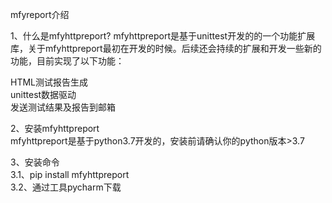 mfyreport介绍

1、什么是mfyhttpreport?
mfyhttpreport是基于unittest开发的的一个功能扩展库，关于mfyhttpreport最初在开发的时候。后续还会持续的扩展和开发一些新的功能，目前实现了以下功能：

HTML测试报告生成\
unittest数据驱动\
发送测试结果及报告到邮箱


2、安装mfyhttpreport\
mfyhttpreport是基于python3.7开发的，安装前请确认你的python版本>3.7

3、安装命令\
3.1、pip install mfyhttpreport\
3.2、通过工具pycharm下载